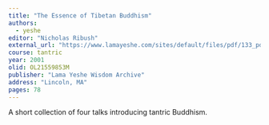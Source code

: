 ```yaml
---
title: "The Essence of Tibetan Buddhism"
authors:
  - yeshe
editor: "Nicholas Ribush"
external_url: "https://www.lamayeshe.com/sites/default/files/pdf/133_pdf.pdf"
course: tantric
year: 2001
olid: OL21559853M
publisher: "Lama Yeshe Wisdom Archive"
address: "Lincoln, MA"
pages: 78
---
```


A short collection of four talks introducing tantric Buddhism.
